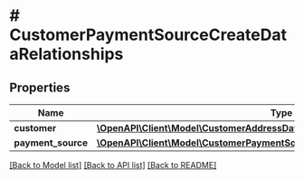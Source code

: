 # # CustomerPaymentSourceCreateDataRelationships

## Properties

Name | Type | Description | Notes
------------ | ------------- | ------------- | -------------
**customer** | [**\OpenAPI\Client\Model\CustomerAddressDataRelationshipsCustomer**](CustomerAddressDataRelationshipsCustomer.md) |  |
**payment_source** | [**\OpenAPI\Client\Model\CustomerPaymentSourceDataRelationshipsPaymentSource**](CustomerPaymentSourceDataRelationshipsPaymentSource.md) |  |

[[Back to Model list]](../../README.md#models) [[Back to API list]](../../README.md#endpoints) [[Back to README]](../../README.md)
